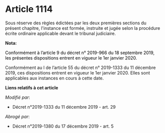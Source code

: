 # Article 1114

Sous réserve des règles édictées par les deux premières sections du présent chapitre, l'instance est formée, instruite et
jugée selon la procédure écrite ordinaire applicable devant le tribunal judiciaire.

**Nota:**

<font color="black">Conformément à l’article 9 du décret n° 2019-966 du 18 septembre 2019, les présentes dispositions entrent
en vigueur le 1er janvier 2020.</font>

Conformément au I de l’article 55 du décret n° 2019-1333 du 11 décembre 2019, ces dispositions entrent en vigueur le 1er
janvier 2020. Elles sont applicables aux instances en cours à cette date.

**Liens relatifs à cet article**

_Modifié par_:

  - Décret n°2019-1333 du 11 décembre 2019 - art. 29

_Abrogé par_:

  - Décret n°2019-1380 du 17 décembre 2019 - art. 5
